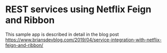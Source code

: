 # REST services using Netflix Feign and Ribbon

This sample app is described in detail in the blog post https://www.briansdevblog.com/2019/04/service-integration-with-netflix-feign-and-ribbon/
